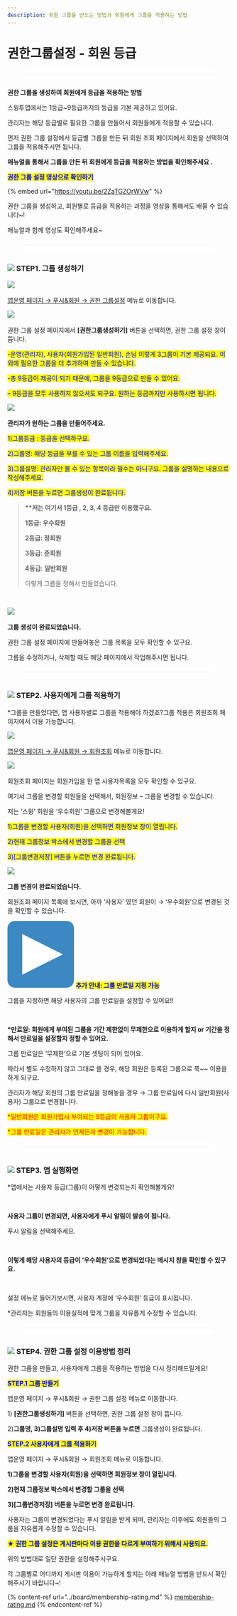 ```yaml
---
description: 회원 그룹을 만드는 방법과 회원에게 그룹을 적용하는 방법
---
```


# 권한그룹설정 - 회원 등급

<figure><img src="../../../.gitbook/assets/구분선 (1) (1).PNG" alt=""><figcaption></figcaption></figure>

**권한 그룹을 생성하여 회원에게 등급을 적용하는 방법**

스윙투앱에서는 1등급\~9등급까지의 등급을 기본 제공하고 있어요.

관리자는 해당 등급별로 필요한 그룹을 만들어서 회원들에게 적용할 수 있습니다.

먼저 권한 그룹 설정에서 등급별 그룹을 만든 뒤 회원 조회 페이지에서 회원을 선택하여 그룹을 적용해주시면 됩니다.

**매뉴얼을 통해서 그룹을 만든 뒤 회원에게 등급을 적용하는 방법을 확인해주세요 .**



<mark style="color:blue;">**권한 그룹 설정 영상으로 확인하기**</mark>

{% embed url="https://youtu.be/2ZaTGZOrWVw" %}

권한 그룹을 생성하고, 회원별로 등급을 적용하는 과정을 영상을 통해서도 배울 수 있습니다\~!

매뉴얼과 함께 영상도 확인해주세요\~



<figure><img src="../../../.gitbook/assets/구분선 (1) (1).PNG" alt=""><figcaption></figcaption></figure>

### ![](https://wp.swing2app.co.kr/wp-content/uploads/2020/04/%EB%8B%A8%EB%9D%BD1-1.png) STEP1. 그룹 생성하기

![](https://wp.swing2app.co.kr/wp-content/uploads/2018/10/%EA%B6%8C%ED%95%9C-1.png)

[앱운영 페이지 → 푸시&회원 → 권한 그룹설정](https://www.swing2app.co.kr/view/group\_list) 메뉴로 이동합니다.



![](https://wp.swing2app.co.kr/wp-content/uploads/2018/10/2019.%EA%B6%8C%ED%95%9C%EA%B7%B8%EB%A3%B92.png)

권한 그룹 설정 페이지에서 **\[권한그룹생성하기]** 버튼을 선택하면, 권한 그룹 설정 창이 뜹니다.

<mark style="color:blue;">-운영(관리자), 사용자(회원가입된 일반회원), 손님 이렇게 3그룹이 기본 제공되요. 이외에 필요한 그룹을 더 추가하여 만들 수 있습니다.</mark>

<mark style="color:blue;">-총 9등급이 제공이 되기 때문에, 그룹을 9등급으로 만들 수 있어요.</mark>

<mark style="color:blue;">– 9등급을 모두 사용하지 않으셔도 되구요. 원하는 등급까지만 사용하시면 됩니다.</mark>



![](https://wp.swing2app.co.kr/wp-content/uploads/2018/10/2019.%EA%B6%8C%ED%95%9C%EA%B7%B8%EB%A3%B93.png)

**관리자가 원하는 그룹을 만들어주세요.**

<mark style="color:blue;">1)그룹등급 : 등급을 선택하구요.</mark>

<mark style="color:blue;">2)그룹명: 해당 등급을 부를 수 있는 그룹 이름을 입력해주세요.</mark>

<mark style="color:blue;">3)그룹설명: 관리자만 볼 수 있는 항목이라 필수는 아니구요. 그룹을 설명하는 내용으로 작성해주세요.</mark>

<mark style="color:blue;">4)저장 버튼을 누르면 그룹생성이 완료됩니다.</mark>

> **\*\*저는 여기서 1등급 , 2, 3, 4 등급만 이용했구요.**
>
> **1등급: 우수회원**
>
> **2등급: 정회원**
>
> **3등급: 준회원**
>
> **4등급: 일반회원**
>
> 이렇게 그룹을 정해서 만들었습니다.

​

![](https://wp.swing2app.co.kr/wp-content/uploads/2018/10/%EA%B6%8C%ED%95%9C%EA%B7%B8%EB%A3%B9.4.png)

**그룹 생성이 완료되었습니다.**

권한 그룹 설정 페이지에 만들어놓은 그룹 목록을 모두 확인할 수 있구요.

그룹을 수정하거나, 삭제할 때도 해당 페이지에서 작업해주시면 됩니다.

<figure><img src="../../../.gitbook/assets/구분선 (1) (1).PNG" alt=""><figcaption></figcaption></figure>

### ![](https://wp.swing2app.co.kr/wp-content/uploads/2020/04/%EB%8B%A8%EB%9D%BD1-1.png) STEP2. 사용자에게 그룹 적용하기

\*그룹을 만들었다면, 앱 사용자별로 그룹을 적용해야 하겠죠?그룹 적용은 회원조회 페이지에서 이용 가능합니다.

![](https://wp.swing2app.co.kr/wp-content/uploads/2018/10/%ED%9A%8C%EC%9B%90%EC%A1%B0%ED%9A%8C.png)

[앱운영 페이지 → 푸시&회원 → 회원조회](https://www.swing2app.co.kr/view/member\_list) 메뉴로 이동합니다.



![](https://wp.swing2app.co.kr/wp-content/uploads/2018/10/%EA%B7%B8%EB%A3%B9%EB%B3%80%EA%B2%BD\_20.07.png)

회원조회 페이지는 회원가입을 한 앱 사용자목록을 모두 확인할 수 있구요.

여기서 그룹을 변경할 회원들을 선택해서, 회원정보 – 그룹을 변경할 수 있습니다.

저는 ‘스윙’ 회원을 ‘우수회원’ 그룹으로 변경해볼게요!

<mark style="color:blue;">1)그룹을 변경할 사용자(회원)을 선택하면 회원정보 창이 열립니다.</mark>

<mark style="color:blue;">2)현재 그룹정보 박스에서 변경할 그룹을 선택</mark>

<mark style="color:blue;">3)\[그룹변경저장] 버튼을 누르면 변경 완료됩니다.</mark>&#x20;



![](https://wp.swing2app.co.kr/wp-content/uploads/2018/10/%EA%B6%8C%ED%95%9C%EA%B7%B8%EB%A3%B97.png)

**그룹 변경이 완료되었습니다.**

회원조회 페이지 목록에 보시면, 아까 ‘사용자’ 였던 회원이 → ‘우수회원’으로 변경된 것을 확인할 수 있습니다.



<img src="../../../.gitbook/assets/image (9).png" alt="" data-size="line"> <mark style="color:blue;">**추가 안내: 그룹 만료일 지정 가능**</mark>

그룹을 지정하면 해당 사용자의 그룹 만료일을 설정할 수 있어요!!

<div align="left">

<img src="https://wp.swing2app.co.kr/wp-content/uploads/2018/10/%EA%B7%B8%EB%A3%B9%EB%B3%80%EA%B2%BD2_20.07.png" alt="">

</div>

**\*만료일: 회원에게 부여된 그룹을 기간 제한없이 무제한으로 이용하게 할지 or 기간을 정해서 만료일을 설정할지 정할 수 있어요.**

그룹 만료일은 ‘무제한’으로 기본 셋팅이 되어 있어요.

따라서 별도 수정하지 않고 그대로 쓸 경우,  해당 회원은 등록된 그룹으로  쭉\~\~ 이용을 하게 되구요.

관리자가 해당 회원의 그룹 만료일을 정해놓을 경우 → 그룹 만료일에 다시 일반회원(사용자) 그룹으로 변경됩니다.

<mark style="color:red;">\*일반회원은 회원가입시 부여되는 9등급의 사용자 그룹이구요.</mark>

<mark style="color:red;">\*그룹 만료일은 관리자가 언제든지 변경이 가능합니다.</mark>&#x20;

<figure><img src="../../../.gitbook/assets/구분선 (1) (1).PNG" alt=""><figcaption></figcaption></figure>

### ![](https://wp.swing2app.co.kr/wp-content/uploads/2020/04/%EB%8B%A8%EB%9D%BD1-1.png) STEP3. 앱 실행화면

\*앱에서는 사용자 등급(그룹)이 어떻게 변경되는지 확인해볼게요!

<div align="left">

<img src="https://wp.swing2app.co.kr/wp-content/uploads/2018/10/%EA%B6%8C%ED%95%9C%EA%B7%B8%EB%A3%B98.png" alt="">

</div>

**사용자 그룹이 변경되면, 사용자에게 푸시 알림이 발송이 됩니다.**

푸시 알림을 선택해주세요.

<div align="left">

<img src="https://wp.swing2app.co.kr/wp-content/uploads/2018/10/%EA%B6%8C%ED%95%9C%EA%B7%B8%EB%A3%B99.png" alt="">

</div>

**이렇게 해당 사용자의 등급이 ‘우수회원’으로 변경되었다는 메시지 창을 확인할 수 있구요.**

<div align="left">

<img src="https://wp.swing2app.co.kr/wp-content/uploads/2018/10/%EA%B7%B8%EB%A3%B9%EB%B3%80%EA%B2%BD3_20.07.png" alt="">

</div>

설정 메뉴로 들어가보시면, 사용자 계정에 ‘우수회원’ 등급이 표시됩니다.

\*관리자는 회원들의 이용실적에 맞게 그룹을 자유롭게 수정할 수 있습니다.

<figure><img src="../../../.gitbook/assets/구분선 (1) (1).PNG" alt=""><figcaption></figcaption></figure>

### ![](https://wp.swing2app.co.kr/wp-content/uploads/2020/04/%EB%8B%A8%EB%9D%BD1-e1611212616323.png) **STEP4.** 권한 그룹 설정 이용방법 정리

권한 그룹을 만들고, 사용자에게 그룹을 적용하는 방법을 다시 정리해드릴게요!



<mark style="color:blue;">**STEP.1 그룹 만들기**</mark>

앱운영 페이지 → 푸시&회원 → 권한 그룹 설정 메뉴로 이동합니다.

1\) **\[권한그룹생성하기]** 버튼을 선택하면, 권한 그룹 설정 창이 뜹니다.

2\)**그룹명, 3)그룹설명 입력 후 4)저장 버튼을 누르면** 그룹생성이 완료됩니다.



<mark style="color:blue;">**STEP.2 사용자에게 그룹 적용하기**</mark>

앱운영 페이지 → 푸시&회원 → 회원조회 메뉴로 이동합니다.

**1)그룹을 변경할 사용자(회원)을 선택하면 회원정보 창이 열립니다.**

**2)현재 그룹정보 박스에서 변경할 그룹을 선택**

**3)\[그룹변경저장] 버튼을 누르면 변경 완료됩니다.**&#x20;

사용자는 그룹이 변경되었다는 푸시 알림을 받게 되며, 관리자는 이후에도 회원들의 그룹을 자유롭게 수정할 수 있습니다.



<mark style="color:blue;">**★ 권한 그룹 설정은 게시판마다 이용 권한을 다르게 부여하기 위해서 사용되요.**</mark>

위의 방법대로 일단 권한을 설정해주시구요.

각 그룹별로 어디까지 게시판 이용이 가능하게 할지는 아래 매뉴얼 방법을 반드시 확인해주시기 바랍니다\~!

{% content-ref url="../board/membership-rating.md" %}
[membership-rating.md](../board/membership-rating.md)
{% endcontent-ref %}



